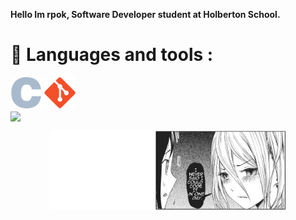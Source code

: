 **Hello Im rpok, Software Developer student at Holberton School.**

# 🔧 **Languages and tools :**

<div>
<img src="https://github.com/devicons/devicon/blob/master/icons/c/c-original.svg" width="50" />
<img src="https://github.com/devicons/devicon/blob/master/icons/git/git-original.svg"width="50" />
</div>  
<img align="center" src="https://github-readme-stats.vercel.app/api/top-langs/?username=rpokman&layout=compact&theme=buefy&hide_border=true" /></a>






<p align="center">
  <img src="https://github.com/rpokman/rpokman/blob/main/code.png" width="75%">
</p>